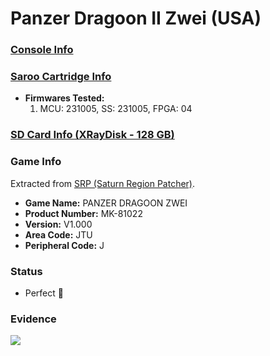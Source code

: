 # Panzer Dragoon II Zwei (USA)

### [Console Info](../../../../../Info/Consoles/VA13/README.md)

### [Saroo Cartridge Info](../../../../../Info/Cartridges/RetroGameParadiseStore/1.32F/README.md)

- <b>Firmwares Tested:</b>
  1. MCU: 231005, SS: 231005, FPGA: 04

### [SD Card Info (XRayDisk - 128 GB)](../../../../../Info/SdCards/XRayDisk/128GB/fat32/README.md)

### Game Info

Extracted from [SRP (Saturn Region Patcher)](https://segaxtreme.net/resources/saturn-region-patcher.81/download).

- <b>Game Name:</b> PANZER DRAGOON ZWEI
- <b>Product Number:</b> MK-81022
- <b>Version:</b> V1.000
- <b>Area Code:</b> JTU
- <b>Peripheral Code:</b> J

### Status

- Perfect :100:

### Evidence

[![](https://img.youtube.com/vi/u7Gru2ZIu5c/0.jpg)](https://www.youtube.com/watch?v=u7Gru2ZIu5c)
